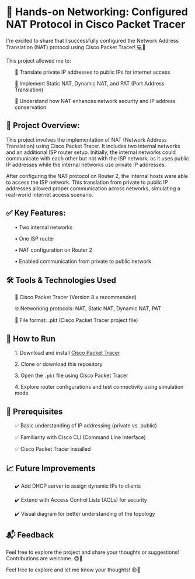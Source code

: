 <h1>🚀 Hands-on Networking: Configured NAT Protocol in Cisco Packet Tracer</h1>

<p>I'm excited to share that I successfully configured the Network Address Translation (NAT) protocol using Cisco Packet Tracer! 💻📡</p>

<p>This project allowed me to:</p>
<ul>
  <p>🔹 Translate private IP addresses to public IPs for internet access</p>
  <p>🔹 Implement Static NAT, Dynamic NAT, and PAT (Port Address Translation)</p>
  <p>🔹 Understand how NAT enhances network security and IP address conservation</p>
</ul>

<h2>📝 Project Overview:</h2>
<p>This project involves the implementation of NAT (Network Address Translation) using Cisco Packet Tracer. It includes two internal networks and an additional ISP router setup. Initially, the internal networks could communicate with each other but not with the ISP network, as it uses public IP addresses while the internal networks use private IP addresses.</p>

<p>After configuring the NAT protocol on Router 2, the internal hosts were able to access the ISP network. This translation from private to public IP addresses allowed proper communication across networks, simulating a real-world internet access scenario.</p>

<h2>✅ Key Features:</h2>
<ul>
  <p>• Two internal networks</p>
  <p>• One ISP router</p>
  <p>• NAT configuration on Router 2</p>
  <p>• Enabled communication from private to public network</p>
</ul>

<h2>🛠 Tools & Technologies Used</h2>
<ul>
  <p>🔧 Cisco Packet Tracer (Version 8.x recommended)</p>
   <p>🌐 Networking protocols: NAT, Static NAT, Dynamic NAT, PAT</p>
   <p>📁 File format: .pkt (Cisco Packet Tracer project file)</p>
</ul>

<h2>🚀 How to Run</h2>
<ol>
   <p>1. Download and install <a href="https://www.netacad.com/courses/packet-tracer">Cisco Packet Tracer</a></li>
 <p>2. Clone or download this repository</li>
   <p>3. Open the <code>.pkt</code> file using Cisco Packet Tracer</li>
   <p>4. Explore router configurations and test connectivity using simulation mode</li>
</ol>

<h2>📌 Prerequisites</h2>
<ul>
  <p>✅ Basic understanding of IP addressing (private vs. public)</p>
   <p>✅ Familiarity with Cisco CLI (Command Line Interface)</p>
   <p>✅ Cisco Packet Tracer installed </p>
</ul>

<h2>📈 Future Improvements</h2>
<ul>
   <p>✔️ Add DHCP server to assign dynamic IPs to clients</p>
  <p>✔️ Extend with Access Control Lists (ACLs) for security</p>
  <p>✔️ Visual diagram for better understanding of the topology</p>
</ul>

<h2>📬 Feedback</h2>
<p>Feel free to explore the project and share your thoughts or suggestions! Contributions are welcome. 😍🚀</p>

<p>Feel free to explore and let me know your thoughts! 😍🚀</p>
